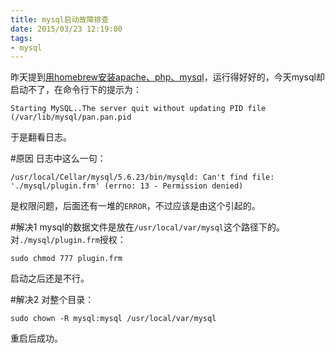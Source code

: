 ```yaml
---
title: mysql启动故障排查
date: 2015/03/23 12:19:00
tags: 
- mysql
---
```

昨天提到[用homebrew安装apache、php、mysql](http://lonewolf.name/blog/2015/03/22/homebrew-apache-php-mysql/)，运行得好好的，今天mysql却启动不了，在命令行下的提示为：

```
Starting MySQL..The server quit without updating PID file (/var/lib/mysql/pan.pan.pid
```
于是翻看日志。
<!-- more -->
#原因
日志中这么一句：

```
/usr/local/Cellar/mysql/5.6.23/bin/mysqld: Can't find file: './mysql/plugin.frm' (errno: 13 - Permission denied)
```
是权限问题，后面还有一堆的`ERROR`，不过应该是由这个引起的。

#解决1
mysql的数据文件是放在`/usr/local/var/mysql`这个路径下的。
对`./mysql/plugin.frm`授权：

```
sudo chmod 777 plugin.frm
```
启动之后还是不行。

#解决2
对整个目录：

```
sudo chown -R mysql:mysql /usr/local/var/mysql
```
重启后成功。